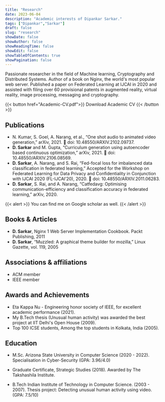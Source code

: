 ```yaml
---
title: "Research"
date: 2023-06-04
description: "Academic interests of Dipankar Sarkar."
tags: ["Dipankar","Sarkar"]
draft: false
slug: "research"
showDate: false
showAuthor: false
showReadingTime: false
showEdit: false
showTableOfContents: true
showPagination: false
---
```


Passionate researcher in the field of Machine learning, Cryptography and Distributed Systems. Author of a book on Nginx, the world's most popular web server. Published a paper on Federated Learning at IJCAI in 2020 and assisted with filing over 60 provisional patents in augmented reality, virtual reality, image processing, messaging and cryptography.

{{< button href="Academic-CV.pdf">}}
Download Academic CV
{{< /button >}}

## Publications 

* N. Kumar, S. Goel, A. Narang, et al., “One shot audio to animated video generation,” arXiv, 2021.  doi:
10.48550/ARXIV.2102.09737.
* **D. Sarkar** and M. Gupta, “Curriculum generation using autoencoder based continuous optimization,”
arXiv, 2021.  doi: 10.48550/ARXIV.2106.08569.
* **D. Sarkar**, A. Narang, and S. Rai, “Fed-focal loss for imbalanced data classification in federated
learning,” Accepted for the Workshop on Federated Learning for Data Privacy and Confidentiality in
Conjunction with IJCAI 2020 (FL-IJCAI’20), 2020.  doi: 10.48550/ARXIV.2011.06283.
* **D. Sarkar**, S. Rai, and A. Narang, “Catfedavg: Optimising communication-efficiency and classification
accuracy in federated learning,” arXiv, 2020. 

{{< alert >}}
You can find me on Google scholar as well.
{{< /alert >}}


## Books & Articles

* **D. Sarkar**, Nginx 1 Web Server Implementation Cookbook. Packt Publishing, 2011
* **D. Sarkar**, “Muzzled: A graphical theme builder for mozilla,” Linux Gazette, vol. 119, 2005

## Associations & affiliations
* ACM member 
* IEEE member 

## Awards and Achievements

*  Eta Kappa Nu - Engineering honor society of IEEE, for excellent academic performance (2021).
*  My B.Tech thesis (Unusual human activity) was awarded the best project at IIT Delhi's Open House (2009).
*  Top 100 ICSE students, Among the top students in Kolkata, India (2005).

## Education

* M.Sc. Arizona State University in Computer Science (2020 - 2022). Specialisation in Cyber-Security (GPA: 3.96/4.0)

* Graduate Certificate, Strategic Studies (2018). Awarded by The Takshashila Institute.

* B.Tech Indian Institute of Technology in Computer Science. (2003 - 2007). Thesis project: Detecting unusual human activity using video. (GPA: 7.5/10)


